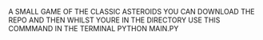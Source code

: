 A SMALL GAME OF THE CLASSIC ASTEROIDS
YOU CAN DOWNLOAD THE REPO AND THEN WHILST YOURE IN THE DIRECTORY
USE THIS COMMMAND IN THE TERMINAL
    PYTHON MAIN.PY
